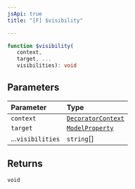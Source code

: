 ```yaml
---
jsApi: true
title: "[F] $visibility"

---
```

```ts
function $visibility(
   context, 
   target, ...
   visibilities): void
```

## Parameters

| Parameter | Type |
| :------ | :------ |
| `context` | [`DecoratorContext`](../interfaces/DecoratorContext.md) |
| `target` | [`ModelProperty`](../interfaces/ModelProperty.md) |
| ...`visibilities` | `string`[] |

## Returns

`void`
